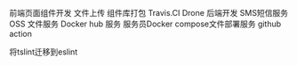 前端页面组件开发  文件上传
组件库打包 Travis.CI Drone
后端开发  SMS短信服务  OSS 文件服务 Docker hub 服务  服务员Docker compose文件部署服务  github action



将tslint迁移到eslint